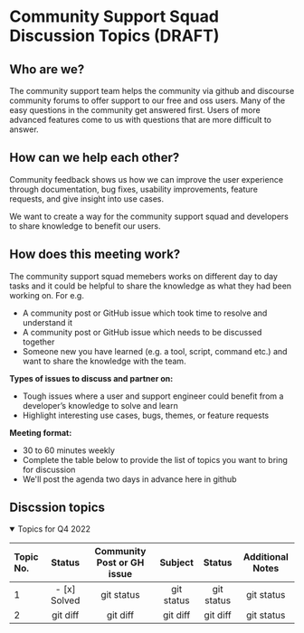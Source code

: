 # Community Support Squad Discussion Topics (DRAFT)

## Who are we?

The community support team helps the community via github and discourse community forums to offer support to our free and oss users. Many of the easy questions in the community get answered first. Users of more advanced features come to us with questions that are more difficult to answer. 

## How can we help each other?

Community feedback shows us how we can improve the user experience through documentation, bug fixes, usability improvements, feature requests, and give insight into use cases.

We want to create a way for the community support squad and developers to share knowledge to benefit our users.

## How does this meeting work? 

The community support squad memebers works on different day to day tasks and it could be helpful to share the knowledge as what they had been working on. For e.g.

- A community post or GitHub issue which took time to resolve and understand it
- A community post or GitHub issue which needs to be discussed together
- Someone new you have learned (e.g. a tool, script, command etc.) and want to share the knowledge with the team.

**Types of issues to discuss and partner on:** 
- Tough issues where a user and support engineer could benefit from a developer’s knowledge to solve and learn
- Highlight interesting use cases, bugs, themes, or feature requests

**Meeting format:**
- 30 to 60 minutes weekly
- Complete the table below to provide the list of topics you want to bring for discussion
- We'll post the agenda two days in advance here in github


## Discssion topics

<details open>
<summary>Topics for Q4 2022</summary>


| Topic No.| Status         | Community Post or GH issue | Subject      | Status         | Additional Notes |
| :---     |     :---:      |          :---:             | :---:        |     :---:      |     :---:      |
| 1        | - [x] Solved    | git status                 | git status   | git status     | git status     |
| 2        | git diff       | git diff                   | git diff     | git diff       | git status     |
  
</details>
